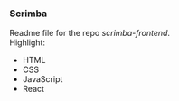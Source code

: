 ### Scrimba
Readme file for the repo *scrimba-frontend*.  
Highlight:
- HTML
- CSS
- JavaScript
- React

